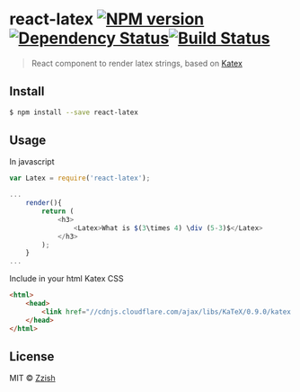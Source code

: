 # react-latex [![NPM version][npm-image]][npm-url][![Dependency Status][daviddm-image]][daviddm-url][![Build Status][travis-image]][travis-url]

> React component to render latex strings, based on [Katex](https://github.com/Khan/KaTeX)

## Install

```sh
$ npm install --save react-latex
```

## Usage

In javascript

```js
var Latex = require('react-latex');

...
    render(){
        return (
            <h3>
                <Latex>What is $(3\times 4) \div (5-3)$</Latex>
            </h3>
        );
    }
...
```

Include in your html Katex CSS

```html
<html>
    <head>
        <link href="//cdnjs.cloudflare.com/ajax/libs/KaTeX/0.9.0/katex.min.css" rel="stylesheet">
    </head>
</html>
```

## License

MIT © [Zzish](http://www.zzish.com)

[npm-image]: https://badge.fury.io/js/react-latex.svg
[npm-url]: https://npmjs.org/package/react-latex
[travis-image]: https://travis-ci.org/zzish/react-latex.svg?branch=master
[travis-url]: https://travis-ci.org/zzish/react-latex
[daviddm-image]: https://david-dm.org/zzish/react-latex.svg?theme=shields.io
[daviddm-url]: https://david-dm.org/zzish/react-latex
